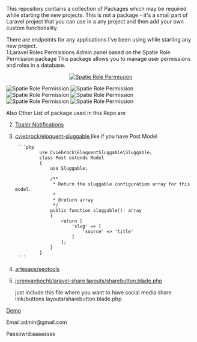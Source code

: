 This repository contains a collection of Packages which may be required while starting the new projects.
This is not a package - it's a small part of Laravel project that you can use in a any project and then add your own custom functionality.

There are endpoints for any applications I've been using while starting any new project.
<br>
1.Laravel Roles Permissions Admin panel based on the Spatie Role Permission package
This package allows you to manage user permissions and roles in a database.

<p align="center">
<a href="https://spatie.be/docs/laravel-permission/v5/introduction"><img src="https://raw.githubusercontent.com/spatie/laravel-permission/main/art/socialcard.png" alt="Spatie Role Permission"></a>

</p>
<img src="http://rolepermission.herokuapp.com/githubimage/role_list.jpg" alt="Spatie Role Permission">
<img src="http://rolepermission.herokuapp.com/githubimage/role_create.jpg" alt="Spatie Role Permission">
<img src="http://rolepermission.herokuapp.com/githubimage/role_edit.jpg" alt="Spatie Role Permission">
<img src="http://rolepermission.herokuapp.com/githubimage/user_list.jpg" alt="Spatie Role Permission">
<img src="http://rolepermission.herokuapp.com/githubimage/user_create.jpg" alt="Spatie Role Permission">
<img src="http://rolepermission.herokuapp.com/githubimage/user_edit.jpg" alt="Spatie Role Permission">

Also Other List of package used in this Repo are

2.  <a href="https://github.com/yoeunes/toastr">Toastr Notifications </a>
3.  <a href="https://github.com/cviebrock/eloquent-sluggable">cviebrock/eloquent-sluggable </a>
    like if you have Post Model

         ```php
                 use Cviebrock\EloquentSluggable\Sluggable;
                 class Post extends Model
                 {
                     use Sluggable;

                     /**
                      * Return the sluggable configuration array for this model.
                      *
                      * @return array
                      */
                     public function sluggable(): array
                     {
                         return [
                             'slug' => [
                                 'source' => 'title'
                             ]
                         ];
                     }
                 }
         ```

4.  <a href="https://github.com/artesaos/seotools">artesaos/seotools </a>
5.  <a href="https://github.com/jorenvh/laravel-share">jorenvanhocht/laravel-share </a>
    <a href="https://github.com/anilkumarthakur60/spatie-role-permission/blob/main/resources/views/layouts/sharebutton.blade.php">layouts/sharebutton.blade.php </a>
    <p> just include this file where you want to have social media share link/buttons  layouts/sharebutton.blade.php </p>

<a href="http://rolepermission.herokuapp.com/login">Demo </a>

<p> Email:admin@gmail.com </p>
<p>Passowrd:aaaassss</p>
